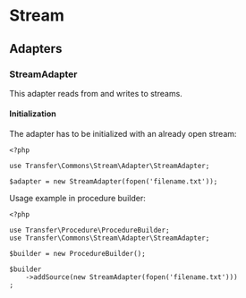 Stream
======

Adapters
--------

### StreamAdapter

This adapter reads from and writes to streams.
 
#### Initialization

The adapter has to be initialized with an already open stream:
    
    <?php
    
    use Transfer\Commons\Stream\Adapter\StreamAdapter;

    $adapter = new StreamAdapter(fopen('filename.txt'));
    
Usage example in procedure builder:

    <?php
    
    use Transfer\Procedure\ProcedureBuilder;
    use Transfer\Commons\Stream\Adapter\StreamAdapter;
    
    $builder = new ProcedureBuilder();
    
    $builder
        ->addSource(new StreamAdapter(fopen('filename.txt')))
    ;

